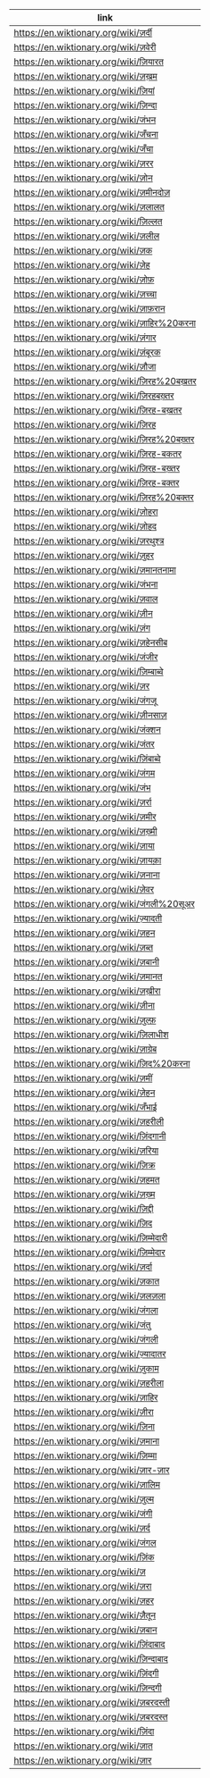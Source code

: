 |link|
|----|
|https://en.wiktionary.org/wiki/ज़र्दी|
|https://en.wiktionary.org/wiki/ज़वेरी|
|https://en.wiktionary.org/wiki/ज़ियारत|
|https://en.wiktionary.org/wiki/ज़ख़म|
|https://en.wiktionary.org/wiki/ज़ियां|
|https://en.wiktionary.org/wiki/ज़िन्दा|
|https://en.wiktionary.org/wiki/जंभन|
|https://en.wiktionary.org/wiki/जँचना|
|https://en.wiktionary.org/wiki/जँचा|
|https://en.wiktionary.org/wiki/ज़रर|
|https://en.wiktionary.org/wiki/ज़ोन|
|https://en.wiktionary.org/wiki/ज़मीनदोज़|
|https://en.wiktionary.org/wiki/ज़लालत|
|https://en.wiktionary.org/wiki/ज़िल्लत|
|https://en.wiktionary.org/wiki/ज़लील|
|https://en.wiktionary.org/wiki/ज़क|
|https://en.wiktionary.org/wiki/ज़ेह|
|https://en.wiktionary.org/wiki/ज़ोफ़|
|https://en.wiktionary.org/wiki/ज़च्चा|
|https://en.wiktionary.org/wiki/ज़ाफ़रान|
|https://en.wiktionary.org/wiki/ज़ाहिर%20करना|
|https://en.wiktionary.org/wiki/ज़ंगार|
|https://en.wiktionary.org/wiki/ज़ंबूरक|
|https://en.wiktionary.org/wiki/ज़ौजा|
|https://en.wiktionary.org/wiki/ज़िरह%20बख़तर|
|https://en.wiktionary.org/wiki/ज़िरहबख़्तर|
|https://en.wiktionary.org/wiki/ज़िरह-बख़तर|
|https://en.wiktionary.org/wiki/ज़िरह|
|https://en.wiktionary.org/wiki/ज़िरह%20बख़्तर|
|https://en.wiktionary.org/wiki/ज़िरह-बकतर|
|https://en.wiktionary.org/wiki/ज़िरह-बख़्तर|
|https://en.wiktionary.org/wiki/ज़िरह-बक्तर|
|https://en.wiktionary.org/wiki/ज़िरह%20बक्तर|
|https://en.wiktionary.org/wiki/ज़ोहरा|
|https://en.wiktionary.org/wiki/ज़ोहद|
|https://en.wiktionary.org/wiki/ज़रथुश्त्र|
|https://en.wiktionary.org/wiki/ज़ुहर|
|https://en.wiktionary.org/wiki/ज़मानतनामा|
|https://en.wiktionary.org/wiki/जंभना|
|https://en.wiktionary.org/wiki/ज़वाल|
|https://en.wiktionary.org/wiki/ज़ीन|
|https://en.wiktionary.org/wiki/ज़ंग|
|https://en.wiktionary.org/wiki/ज़हेनसीब|
|https://en.wiktionary.org/wiki/जंजीर|
|https://en.wiktionary.org/wiki/ज़िम्बाब्वे|
|https://en.wiktionary.org/wiki/ज़र|
|https://en.wiktionary.org/wiki/जंगजू|
|https://en.wiktionary.org/wiki/ज़ीनसाज़|
|https://en.wiktionary.org/wiki/जंक्शन|
|https://en.wiktionary.org/wiki/जंतर|
|https://en.wiktionary.org/wiki/ज़िंबाब्वे|
|https://en.wiktionary.org/wiki/जंगम|
|https://en.wiktionary.org/wiki/जंभ|
|https://en.wiktionary.org/wiki/ज़र्रा|
|https://en.wiktionary.org/wiki/ज़मीर|
|https://en.wiktionary.org/wiki/ज़ख़्मी|
|https://en.wiktionary.org/wiki/ज़ाया|
|https://en.wiktionary.org/wiki/ज़ायक़ा|
|https://en.wiktionary.org/wiki/ज़नाना|
|https://en.wiktionary.org/wiki/ज़ेवर|
|https://en.wiktionary.org/wiki/जंगली%20सूअर|
|https://en.wiktionary.org/wiki/ज़्यादती|
|https://en.wiktionary.org/wiki/ज़हन|
|https://en.wiktionary.org/wiki/ज़ब्त|
|https://en.wiktionary.org/wiki/ज़बानी|
|https://en.wiktionary.org/wiki/ज़मानत|
|https://en.wiktionary.org/wiki/ज़ख़ीरा|
|https://en.wiktionary.org/wiki/ज़ीना|
|https://en.wiktionary.org/wiki/ज़ुल्फ़|
|https://en.wiktionary.org/wiki/ज़िलाधीश|
|https://en.wiktionary.org/wiki/ज़ाग्रेब|
|https://en.wiktionary.org/wiki/ज़िद%20करना|
|https://en.wiktionary.org/wiki/ज़मीं|
|https://en.wiktionary.org/wiki/ज़ेहन|
|https://en.wiktionary.org/wiki/जँभाई|
|https://en.wiktionary.org/wiki/ज़हरीली|
|https://en.wiktionary.org/wiki/ज़िंदगानी|
|https://en.wiktionary.org/wiki/ज़रिया|
|https://en.wiktionary.org/wiki/ज़िक्र|
|https://en.wiktionary.org/wiki/ज़हमत|
|https://en.wiktionary.org/wiki/ज़ख़्म|
|https://en.wiktionary.org/wiki/ज़िद्दी|
|https://en.wiktionary.org/wiki/ज़िद|
|https://en.wiktionary.org/wiki/ज़िम्मेदारी|
|https://en.wiktionary.org/wiki/ज़िम्मेदार|
|https://en.wiktionary.org/wiki/ज़र्दा|
|https://en.wiktionary.org/wiki/ज़कात|
|https://en.wiktionary.org/wiki/ज़लज़ला|
|https://en.wiktionary.org/wiki/जंगला|
|https://en.wiktionary.org/wiki/जंतु|
|https://en.wiktionary.org/wiki/जंगली|
|https://en.wiktionary.org/wiki/ज़्यादातर|
|https://en.wiktionary.org/wiki/ज़ुकाम|
|https://en.wiktionary.org/wiki/ज़हरीला|
|https://en.wiktionary.org/wiki/ज़ाहिर|
|https://en.wiktionary.org/wiki/ज़ीरा|
|https://en.wiktionary.org/wiki/ज़िना|
|https://en.wiktionary.org/wiki/ज़माना|
|https://en.wiktionary.org/wiki/ज़िम्मा|
|https://en.wiktionary.org/wiki/ज़ार-ज़ार|
|https://en.wiktionary.org/wiki/ज़ालिम|
|https://en.wiktionary.org/wiki/ज़ुल्म|
|https://en.wiktionary.org/wiki/जंगी|
|https://en.wiktionary.org/wiki/ज़र्द|
|https://en.wiktionary.org/wiki/जंगल|
|https://en.wiktionary.org/wiki/ज़िंक|
|https://en.wiktionary.org/wiki/ज़|
|https://en.wiktionary.org/wiki/ज़रा|
|https://en.wiktionary.org/wiki/ज़हर|
|https://en.wiktionary.org/wiki/ज़ैतून|
|https://en.wiktionary.org/wiki/ज़बान|
|https://en.wiktionary.org/wiki/ज़िंदाबाद|
|https://en.wiktionary.org/wiki/ज़िन्दाबाद|
|https://en.wiktionary.org/wiki/ज़िंदगी|
|https://en.wiktionary.org/wiki/ज़िन्दगी|
|https://en.wiktionary.org/wiki/ज़बरदस्ती|
|https://en.wiktionary.org/wiki/ज़बरदस्त|
|https://en.wiktionary.org/wiki/ज़िंदा|
|https://en.wiktionary.org/wiki/ज़ात|
|https://en.wiktionary.org/wiki/ज़ार|
